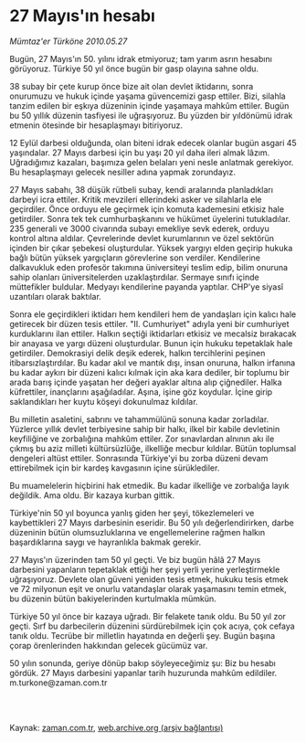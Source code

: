 # 27 Mayıs'ın hesabı

*Mümtaz'er Türköne 2010.05.27*

<td class="columnist-detail">
<p>Bugün, 27 Mayıs'ın 50. yılını idrak etmiyoruz; tam yarım asrın hesabını görüyoruz. Türkiye 50 yıl önce bugün bir gasp olayına sahne oldu.</p>
<p>
<div id="haberMetinDiv">
<p>38 subay bir çete kurup önce bize ait olan devlet iktidarını, sonra onurumuzu ve hukuk içinde yaşama güvencemizi gasp ettiler. Bizi, silahla tanzim edilen bir eşkıya düzeninin içinde yaşamaya mahkûm ettiler. Bugün bu 50 yıllık düzenin tasfiyesi ile uğraşıyoruz. Bu yüzden bir yıldönümü idrak etmenin ötesinde bir hesaplaşmayı bitiriyoruz.
<p>12 Eylül darbesi olduğunda, olan biteni idrak edecek olanlar bugün asgari 45 yaşındalar. 27 Mayıs darbesi için bu yaşı 20 yıl daha ileri almak lâzım. Uğradığımız kazaları, başımıza gelen belaları yeni nesle anlatmak gerekiyor. Bu hesaplaşmayı gelecek nesiller adına yapmak zorundayız. 
<p>27 Mayıs sabahı, 38 düşük rütbeli subay, kendi aralarında planladıkları darbeyi icra ettiler. Kritik mevzileri ellerindeki asker ve silahlarla ele geçirdiler. Önce orduyu ele geçirmek için komuta kademesini etkisiz hale getirdiler. Sonra tek tek cumhurbaşkanını ve hükümet üyelerini tutukladılar. 235 generali ve 3000 civarında subayı emekliye sevk ederek, orduyu kontrol altına aldılar. Çevrelerinde devlet kurumlarının ve özel sektörün içinden bir çıkar şebekesi oluşturdular. Yüksek yargıyı elden geçirip hukuka bağlı bütün yüksek yargıçların görevlerine son verdiler. Kendilerine dalkavukluk eden profesör takımına üniversiteyi teslim edip, bilim onuruna sahip olanları üniversitelerden uzaklaştırdılar. Sermaye sınıfı içinde müttefikler buldular. Medyayı kendilerine payanda yaptılar. CHP'ye siyasî uzantıları olarak baktılar.
<p>Sonra ele geçirdikleri iktidarı hem kendileri hem de yandaşları için kalıcı hale getirecek bir düzen tesis ettiler. "II. Cumhuriyet" adıyla yeni bir cumhuriyet kurduklarını ilan ettiler. Halkın seçtiği iktidarları etkisiz ve mecalsiz bırakacak bir anayasa ve yargı düzeni oluşturdular. Bunun için hukuku tepetaklak hale getirdiler. Demokrasiyi delik deşik ederek, halkın tercihlerini peşinen itibarsızlaştırdılar. Bu kadar akıl ve mantık dışı, insan onuruna, halkın irfanına bu kadar aykırı bir düzeni kalıcı kılmak için aka kara dediler, bir toplumu bir arada barış içinde yaşatan her değeri ayaklar altına alıp çiğnediler. Halka küfrettiler, inançlarını aşağıladılar. Aşına, işine göz koydular. İçine girip saklandıkları her kuytu köşeyi dokunulmaz kıldılar.
<p>Bu milletin asaletini, sabrını ve tahammülünü sonuna kadar zorladılar. Yüzlerce yıllık devlet terbiyesine sahip bir halkı, ilkel bir kabile devletinin keyfiliğine ve zorbalığına mahkûm ettiler. Zor sınavlardan alnının akı ile çıkmış bu aziz milleti kültürsüzlüğe, ilkelliğe mecbur kıldılar. Bütün toplumsal dengeleri altüst ettiler. Sonrasında Türkiye'yi bu zorba düzeni devam ettirebilmek için bir kardeş kavgasının içine sürüklediler.
<p>Bu muamelelerin hiçbirini hak etmedik. Bu kadar ilkelliğe ve zorbalığa layık değildik. Ama oldu. Bir kazaya kurban gittik.
<p>Türkiye'nin 50 yıl boyunca yanlış giden her şeyi, tökezlemeleri ve kaybettikleri 27 Mayıs darbesinin eseridir. Bu 50 yılı değerlendirirken, darbe düzeninin bütün olumsuzluklarına ve engellemelerine rağmen halkın başardıklarına saygı ve hayranlıkla bakmak gerekir.
<p>27 Mayıs'ın üzerinden tam 50 yıl geçti. Ve biz bugün hâlâ 27 Mayıs darbesini yapanların tepetaklak ettiği her şeyi yerli yerine yerleştirmekle uğraşıyoruz. Devlete olan güveni yeniden tesis etmek, hukuku tesis etmek ve 72 milyonun eşit ve onurlu vatandaşlar olarak yaşamasını temin etmek, bu düzenin bütün bakiyelerinden kurtulmakla mümkün.
<p>Türkiye 50 yıl önce bir kazaya uğradı. Bir felakete tanık oldu. Bu 50 yıl zor geçti. Sırf bu darbecilerin düzenini sürdürebilmek için çok acıya, çok cefaya tanık oldu. Tecrübe bir milletlin hayatında en değerli şey. Bugün başına çorap örenlerinden hakkından gelecek gücümüz var.
<p>50 yılın sonunda, geriye dönüp bakıp söyleyeceğimiz şu: Biz bu hesabı gördük. 27 Mayıs darbesini yapanlar tarih huzurunda mahkûm edildiler. m.turkone@zaman.com.tr</p></p></p></p></p></p></p></p></p></p></div>
</p>


<p><br>
		 </br></p></td>

Kaynak: [zaman.com.tr](http://zaman.com.tr/yazar.do?yazino=988554), [web.archive.org (arşiv bağlantısı)](http://web.archive.org/web/20110821120634/http://www.zaman.com.tr/yazar.do?yazino=988554)
